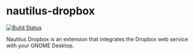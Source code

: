 # nautilus-dropbox

[![Build Status](https://travis-ci.org/UnitedRPMs/nautilus-dropbox.svg?branch=master)](https://travis-ci.org/UnitedRPMs/nautilus-dropbox)

Nautilus Dropbox is an extension that integrates
the Dropbox web service with your GNOME Desktop.
